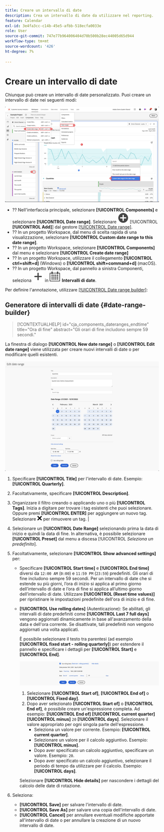```yaml
---
title: Creare un intervallo di date
description: Crea un intervallo di date da utilizzare nel reporting.
feature: Calendar
exl-id: 3e4fa3cc-c14b-45e5-afbb-518ecfa0033e
role: User
source-git-commit: 747e77b964006404d70b500b28ec44005d65d944
workflow-type: tm+mt
source-wordcount: '426'
ht-degree: 7%

---
```


# Creare un intervallo di date


Chiunque può creare un intervallo di date personalizzato. Puoi creare un intervallo di date nei seguenti modi:

![Creare un’annotazione](assets/create-date-range.png)

* ?? Nell&#39;interfaccia principale, selezionare **[!UICONTROL Components]** e selezionare **[!UICONTROL Date range]**. Selezionare ![AddCircle](/help/assets/icons/AddCircle.svg) [!UICONTROL **[!UICONTROL Add]**] dal gestore [[!UICONTROL Date range]](/help/components/date-ranges/manage.md).
* ?? In un progetto Workspace, dal menu di scelta rapida di una visualizzazione, selezionare **[!UICONTROL Custom date range to this date range]**.
* ?? In un progetto Workspace, selezionare **[!UICONTROL Components]** dal menu e selezionare **[!UICONTROL Create date range]**
* ?? In un progetto Workspace, utilizzare il collegamento **[!UICONTROL ctrl+shift+d]** (Windows) o **[!UICONTROL shift+command+d]** (macOS).
* ?? In un progetto Workspace, dal pannello a sinistra Componenti, seleziona ![Aggiungi](/help/assets/icons/Add.svg) in ![Calendario](/help/assets/icons/Calendar.svg) **Intervalli di date**.

Per definire l&#39;annotazione, utilizzare [[!UICONTROL Date range builder]](#annotation-builder):

<!-- Should we really mention API here. If so, we can do it all over the place in the docs...
| **Use the [Customer Journey Analytics Annotations API](https://developer.adobe.com/cja-apis/docs/endpoints/annotations/)** | The Customer Journey Analytics Annotations APIs allow you to create, update, or retrieve annotations programmatically through Adobe Developer. These APIs use the same data and methods that Adobe uses inside the product UI. |
-->


## Generatore di intervalli di date {#date-range-builder}

<!-- markdownlint-disable MD034 -->

>[!CONTEXTUALHELP]
>id="cja_components_dateranges_endtime"
>title="Ora di fine"
>abstract="Gli orari di fine includono sempre 59 secondi."

<!-- markdownlint-enable MD034 -->




La finestra di dialogo **[!UICONTROL New date range]** o **[!UICONTROL Edit date range]** viene utilizzata per creare nuovi intervalli di date o per modificare quelli esistenti.

![Finestra dei dettagli dell’annotazione con i campi e le opzioni descritti nella sezione successiva.](assets/edit-date-range.png)


1. Specificare **[!UICONTROL Title]** per l&#39;intervallo di date. Esempio: **[!UICONTROL Quarterly]**.
1. Facoltativamente, specificare **[!UICONTROL Description]**.
1. Organizzare il filtro creando o applicando uno o più **[!UICONTROL Tags]**. Inizia a digitare per trovare i tag esistenti che puoi selezionare. Oppure premi **[!UICONTROL ENTER]** per aggiungere un nuovo tag. Selezionare ![CrossSize75](/help/assets/icons/CrossSize75.svg) per rimuovere un tag. |
1. Selezionare un **[!UICONTROL Date Range]** selezionando prima la data di inizio e quindi la data di fine.
In alternativa, è possibile selezionare **[!UICONTROL Preset]** dal menu a discesa [!UICONTROL *Seleziona un predefinito*].

1. Facoltativamente, selezionare **[!UICONTROL Show advanced settings]** per:

   * Specificare **[!UICONTROL Start time]** e **[!UICONTROL End time]** diversi da `12:00 AM` (`0:00`) e `11:59 PM` (`23:59`) predefiniti. Gli orari di fine includono sempre 59 secondi. Per un intervallo di date che si estende su più giorni, l’ora di inizio si applica al primo giorno dell’intervallo di date e l’ora di fine si applica all’ultimo giorno dell’intervallo di date. Utilizzare **[!UICONTROL (Reset time values)]** per ripristinare le impostazioni predefinite dell&#39;ora di inizio e di fine.
   * **[!UICONTROL Use rolling dates]** (Autenticazione): Se abilitati, gli intervalli di date predefiniti come **[!UICONTROL Last 7 full days]** vengono aggiornati dinamicamente in base all&#39;avanzamento della data e dell&#39;ora corrente. Se disattivate, tali predefiniti non vengono aggiornati una volta applicati.

     È possibile selezionare il testo tra parentesi (ad esempio **[!UICONTROL fixed start - rolling quarterly]**) per estendere il pannello e specificare i dettagli per **[!UICONTROL Start]** e **[!UICONTROL End]**.

     ![Date Rollinf](assets/rolliing-dates.png)

      1. Selezionare **[!UICONTROL Start of]**, **[!UICONTROL End of]** o **[!UICONTROL Fixed day]**.
      1. Dopo aver selezionato **[!UICONTROL Start of]** o **[!UICONTROL End of]**, è possibile creare un&#39;espressione completa. Ad esempio: **[!UICONTROL End of]** **[!UICONTROL current quarter]** **[!UICONTROL minus]** `20` **[!UICONTROL days]**. Selezionare il valore appropriato per ogni singola parte dell&#39;espressione.
         * Seleziona un valore per corrente. Esempio: **[!UICONTROL current quarter]**.
         * Selezionare un valore per il calcolo aggiuntivo. Esempio: **[!UICONTROL minus]**.
         * Dopo aver specificato un calcolo aggiuntivo, specificare un valore. Esempio: `20`.
         * Dopo aver specificato un calcolo aggiuntivo, selezionare il periodo di tempo da utilizzare per il calcolo. Esempio: **[!UICONTROL days]**.

     Selezionare **[!UICONTROL Hide details]** per nascondere i dettagli del calcolo delle date di rotazione.

1. Seleziona:
   * **[!UICONTROL Save]** per salvare l&#39;intervallo di date.
   * **[!UICONTROL Save As]** per salvare una copia dell&#39;intervallo di date.
   * **[!UICONTROL Cancel]** per annullare eventuali modifiche apportate all&#39;intervallo di date o per annullare la creazione di un nuovo intervallo di date.


<!--


You can create a date range using either of the following two methods:

* Directly in a workspace project by clicking the '`+`' button next to the list of date range components on the left
* Within the date range manager

To create a date range in the date range manager:

1. Log in to [analytics.adobe.com](https://analytics.adobe.com) using your AdobeID credentials.
1. Navigate to [!UICONTROL Components] > [!UICONTROL Date Ranges].
1. Click the [!UICONTROL Add] button to open the modal window that creates a date range.

## Create a date range modal window

The modal window has four fields you can edit:

* **Date range**: The date range you want for this component.
* **Title**: The name you want for this component. The title is used in workspace projects.
* **Description**: The description you want for this component. The description is seen when clicking the ![i](../assets/i.png) icon.
* **Tags**: Use tags to organize your date ranges. A date range can belong to multiple tags.

## Selecting a date range

When clicking the date range in the modal window, you have several options:

* **Calendar**: Select the start and end date.
* **Use rolling dates**: Check this box if you want the date range to change as time goes on. Do not check this box if you want your date range to remain static.
* **Select preset**: Use this drop-down selection if you want a custom date range based on a range that Adobe offers by default. When you select a preset, you can further customize the date range to suit your needs. It does not affect the preset that Adobe offers.

## Rolling date ranges

If you want a rolling date range, you can customize when it rolls. You can control when the start and end dates roll independently of each other.

* **When the date starts**: Choose if the date starts at the beginning of a time period, at the end of a time period, or use a fixed day.
* **The time period to use**: Choose how often the date range rolls. You can have it roll every day, every week, every month, every quarter, or every year.
* **Offset**: Choose the offset of the date range. You can add or subtract days, weeks, months, quarters, or years.

## Rolling date examples

Some date ranges can be useful in certain reports.

Year-to-date:

```text
Start: Start of current year
End: End of current day
```

Last Thursday to this Thursday:

```text
Start: Start of current week minus 3 days
End: Start of current week plus 4 days
```

Fiscal year (for example, if a fiscal year starts in December)

```text
Start: Start of current year minus 1 month
End: End of current year minus 1 month
```


-->